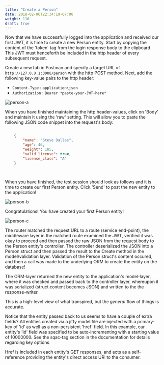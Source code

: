 ```yaml
---
title: "Create a Person"
date: 2018-02-06T22:34:10-07:00
weight: 110
draft: true
---
```



Now that we have successfully logged into the application and received our first JWT, it is time to create a new Person entity.  Start by copying the content of the 'token' tag from the login response body to the clipboard.  This JWT must henceforth be included in the http header of every subsequent request.

Create a new tab in Postman and specify a target URL of `http://127.0.0.1:3000/person` with the http POST method.  Next, add the following key-value pairs to the http header:

* `Content-Type`   : `application\json`
* `Authorization` : `Bearer *paste-your-JWT-here*`

![person-a](../images/person-a.jpg)

When you have finished maintaining the http header-values, click on 'Body' and maintain it using the 'raw' setting.  This will allow you to paste the following JSON code snippet into the request's body:

```JSON

    {
	    "name": "Steve Dallas",
	    "age": 46,
	    "weight": 185,
	    "valid_license": true,
	    "license_class": "A"
    }

```
<br/>

When you have finished, the test session should look as follows and it is time to create our first Person entity.  Click 'Send' to post the new entity to the application!

![person-b](../images/person-b.jpg)
<br/>

Congratulations!  You have created your first Person entity!

![person-c](../images/person-c.jpg)

The router matched the request URL to a route (service end-point), the middleware layer in the matched route examined the JWT, verified it was okay to proceed and then passed the raw JSON from the request body to the Person entity's controller.  The controller deserialized the JSON into a Person struct and then passed the result to the Create method in the model/validation layer.  Validation of the Person struct's content occured, and then a call was made to the underlying ORM to create the entity on the database!  

The ORM-layer returned the new entity to the application's model-layer, where it was checked and passed back to the controller layer, whereupon it was serialized (struct content becomes JSON) and written to the the response-writer.

This is a high-level view of what transpired, but the *general* flow of things is accurate.  

Notice that the entity passed back to us seems to have a couple of extra fields?  All entities created via a jiffy model file are injected with a primary-key of 'id' as well as a non-persistent 'href' field.  In this example, our entity's 'id' field was specified to be auto-incrementing with a starting value of 10000000.  See the sqac-tag section in the documentation for details regarding key options.

Href is included in each entity's GET responses, and acts as a self-reference providing the entity's direct access URI to the consumer.
